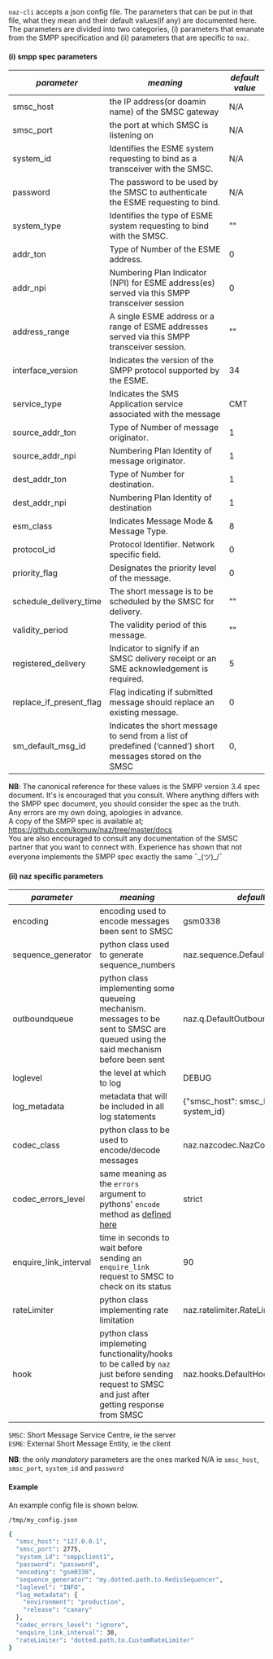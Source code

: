 `naz-cli` accepts a json config file. The parameters that can be put in that file, what they mean and their default values(if any) are documented here.                   
The parameters are divided into two categories, (i) parameters that emanate from the SMPP specification and (ii) parameters that are specific to `naz`.          

#### (i) smpp spec parameters        
*parameter* | *meaning*     | *default value*
---       | ---         | ---
smsc_host | the IP address(or doamin name) of the SMSC gateway | N/A
smsc_port        | the port at which SMSC is listening on       |  N/A
system_id | Identifies the ESME system requesting to bind as a transceiver with the SMSC. | N/A
password | The password to  be used by the SMSC to authenticate the ESME requesting to bind. | N/A
system_type | Identifies the type of ESME system requesting to bind with the SMSC. | ""
addr_ton | Type of Number of the ESME address. | 0
addr_npi | Numbering Plan Indicator (NPI) for ESME address(es) served via this SMPP transceiver session| 0
address_range | A single ESME address or a range of ESME addresses served via this SMPP transceiver session. | ""
interface_version | Indicates the version of the SMPP protocol supported by the ESME. | 34
service_type | Indicates the SMS Application service associated with the message | CMT
source_addr_ton |  Type of Number of message originator. | 1
source_addr_npi | Numbering Plan Identity of message originator. | 1
dest_addr_ton | Type of Number for destination. | 1
dest_addr_npi | Numbering Plan Identity of destination | 1
esm_class |  Indicates Message Mode & Message Type. | 8
protocol_id |  Protocol Identifier. Network specific field. | 0
priority_flag | Designates the priority level of the message. | 0
schedule_delivery_time | The short message is to be scheduled by the SMSC for delivery. | ""
validity_period | The validity period of this message. | ""
registered_delivery |  Indicator to signify if an SMSC delivery receipt or an SME acknowledgement is required. | 5
replace_if_present_flag |  Flag indicating if submitted message should replace an existing message. | 0
sm_default_msg_id |  Indicates the short message to send from a list of predefined (‘canned’) short messages stored on the SMSC | 0,


**NB**: The canonical reference for these values is the SMPP version 3.4 spec document. It's is encouraged that you consult. 
Where anything differs with the SMPP spec document, you should consider the spec as the truth.        
Any errors are my own doing, apologies in advance.          
A copy of the SMPP spec is available at; https://github.com/komuw/naz/tree/master/docs         
You are also encouraged to consult any documentation of the SMSC partner that you want to connect with. Experience has shown that not everyone implements the SMPP spec exactly the same ¯\_(ツ)_/¯



#### (ii) naz specific parameters
*parameter* | *meaning*     | *default value*
---       | ---         | ---     
encoding | encoding used to encode messages been sent to SMSC | gsm0338
sequence_generator | python class used to generate sequence_numbers| naz.sequence.DefaultSequenceGenerator
outboundqueue | python class implementing some queueing mechanism. messages to be sent to SMSC are queued using the said mechanism before been sent | naz.q.DefaultOutboundQueue
loglevel | the level at which to log | DEBUG
log_metadata | metadata that will be included in all log statements | {"smsc_host": smsc_host, "system_id": system_id}
codec_class | python class to be used to encode/decode messages | naz.nazcodec.NazCodec
codec_errors_level | same meaning as the `errors` argument to pythons' `encode` method as [defined here](https://docs.python.org/3/library/codecs.html#codecs.encode) | strict
enquire_link_interval | time in seconds to wait before sending an `enquire_link` request to SMSC to check on its status | 90
rateLimiter | python class implementing rate limitation | naz.ratelimiter.RateLimiter
hook | python class implemeting functionality/hooks to be called by `naz` just before sending request to SMSC and just after getting response from SMSC | naz.hooks.DefaultHook

`SMSC`: Short Message Service Centre, ie the server               
`ESME`: External Short Message Entity, ie the client                   

**NB**: the only *mandatory* parameters are the ones marked N/A ie `smsc_host`, `smsc_port`, `system_id` and `password`          

#### Example
An example config file is shown below.         

`/tmp/my_config.json` 
```bash        
{
  "smsc_host": "127.0.0.1",
  "smsc_port": 2775,
  "system_id": "smppclient1",
  "password": "password",
  "encoding": "gsm0338",
  "sequence_generator": "my.dotted.path.to.RedisSequencer",
  "loglevel": "INFO",
  "log_metadata": {
    "environment": "production",
    "release": "canary"
  },
  "codec_errors_level": "ignore",
  "enquire_link_interval": 30,
  "rateLimiter": "dotted.path.to.CustomRateLimiter"
}
```